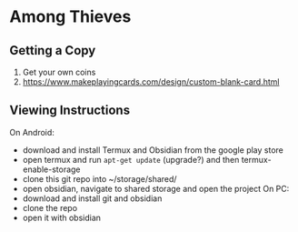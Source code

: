 # Among Thieves

## Getting a Copy
1. Get your own coins
2. https://www.makeplayingcards.com/design/custom-blank-card.html

## Viewing Instructions
On Android:
- download and install Termux and Obsidian from the google play store
- open termux and run `apt-get update` (upgrade?) and then termux-enable-storage
- clone this git repo into ~/storage/shared/
- open obsidian, navigate to shared storage and open the project
On PC:
- download and install git and obsidian
- clone the repo
- open it with obsidian